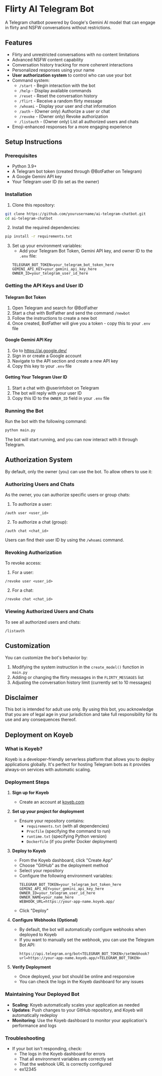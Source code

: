 # Flirty AI Telegram Bot

A Telegram chatbot powered by Google's Gemini AI model that can engage in flirty and NSFW conversations without restrictions.

## Features

- Flirty and unrestricted conversations with no content limitations
- Advanced NSFW content capability 
- Conversation history tracking for more coherent interactions
- Personalized responses using your name
- **User authorization system** to control who can use your bot
- Command system:
  - `/start` - Begin interaction with the bot
  - `/help` - Display available commands
  - `/reset` - Reset the conversation history
  - `/flirt` - Receive a random flirty message
  - `/whoami` - Display your user and chat information
  - `/auth` - (Owner only) Authorize a user or chat
  - `/revoke` - (Owner only) Revoke authorization
  - `/listauth` - (Owner only) List all authorized users and chats
- Emoji-enhanced responses for a more engaging experience

## Setup Instructions

### Prerequisites
- Python 3.9+
- A Telegram bot token (created through @BotFather on Telegram)
- A Google Gemini API key
- Your Telegram user ID (to set as the owner)

### Installation

1. Clone this repository:
```bash
git clone https://github.com/yourusername/ai-telegram-chatbot.git
cd ai-telegram-chatbot
```

2. Install the required dependencies:
```bash
pip install -r requirements.txt
```

3. Set up your environment variables:
   - Add your Telegram Bot Token, Gemini API key, and owner ID to the `.env` file:
   ```
   TELEGRAM_BOT_TOKEN=your_telegram_bot_token_here
   GEMINI_API_KEY=your_gemini_api_key_here
   OWNER_ID=your_telegram_user_id_here
   ```

### Getting the API Keys and User ID

#### Telegram Bot Token
1. Open Telegram and search for @BotFather
2. Start a chat with BotFather and send the command `/newbot`
3. Follow the instructions to create a new bot
4. Once created, BotFather will give you a token - copy this to your `.env` file

#### Google Gemini API Key
1. Go to https://ai.google.dev/
2. Sign in or create a Google account
3. Navigate to the API section and create a new API key
4. Copy this key to your `.env` file

#### Getting Your Telegram User ID
1. Start a chat with @userinfobot on Telegram
2. The bot will reply with your user ID
3. Copy this ID to the `OWNER_ID` field in your `.env` file

### Running the Bot

Run the bot with the following command:
```bash
python main.py
```

The bot will start running, and you can now interact with it through Telegram.

## Authorization System

By default, only the owner (you) can use the bot. To allow others to use it:

### Authorizing Users and Chats

As the owner, you can authorize specific users or group chats:

1. To authorize a user:
```
/auth user <user_id>
```

2. To authorize a chat (group):
```
/auth chat <chat_id>
```

Users can find their user ID by using the `/whoami` command.

### Revoking Authorization

To revoke access:

1. For a user:
```
/revoke user <user_id>
```

2. For a chat:
```
/revoke chat <chat_id>
```

### Viewing Authorized Users and Chats

To see all authorized users and chats:
```
/listauth
```

## Customization

You can customize the bot's behavior by:

1. Modifying the system instruction in the `create_model()` function in `main.py`
2. Adding or changing the flirty messages in the `FLIRTY_MESSAGES` list
3. Adjusting the conversation history limit (currently set to 10 messages)

## Disclaimer

This bot is intended for adult use only. By using this bot, you acknowledge that you are of legal age in your jurisdiction and take full responsibility for its use and any consequences thereof.

## Deployment on Koyeb

### What is Koyeb?

Koyeb is a developer-friendly serverless platform that allows you to deploy applications globally. It's perfect for hosting Telegram bots as it provides always-on services with automatic scaling.

### Deployment Steps

1. **Sign up for Koyeb**
   - Create an account at [koyeb.com](https://www.koyeb.com/)

2. **Set up your project for deployment**
   - Ensure your repository contains:
     - `requirements.txt` (with all dependencies)
     - `Procfile` (specifying the command to run)
     - `runtime.txt` (specifying Python version)
     - `Dockerfile` (if you prefer Docker deployment)

3. **Deploy to Koyeb**
   - From the Koyeb dashboard, click "Create App"
   - Choose "GitHub" as the deployment method
   - Select your repository
   - Configure the following environment variables:
     ```
     TELEGRAM_BOT_TOKEN=your_telegram_bot_token_here
     GEMINI_API_KEY=your_gemini_api_key_here
     OWNER_ID=your_telegram_user_id_here
     OWNER_NAME=your_name_here
     WEBHOOK_URL=https://your-app-name.koyeb.app/
     ```
   - Click "Deploy"

4. **Configure Webhooks (Optional)**
   - By default, the bot will automatically configure webhooks when deployed to Koyeb
   - If you want to manually set the webhook, you can use the Telegram Bot API:
     ```
     https://api.telegram.org/bot<TELEGRAM_BOT_TOKEN>/setWebhook?url=https://your-app-name.koyeb.app/<TELEGRAM_BOT_TOKEN>
     ```

5. **Verify Deployment**
   - Once deployed, your bot should be online and responsive
   - You can check the logs in the Koyeb dashboard for any issues

### Maintaining Your Deployed Bot

- **Scaling**: Koyeb automatically scales your application as needed
- **Updates**: Push changes to your GitHub repository, and Koyeb will automatically redeploy
- **Monitoring**: Use the Koyeb dashboard to monitor your application's performance and logs

### Troubleshooting

- If your bot isn't responding, check:
  - The logs in the Koyeb dashboard for errors
  - That all environment variables are correctly set
  - That the webhook URL is correctly configured 
  - ex12345